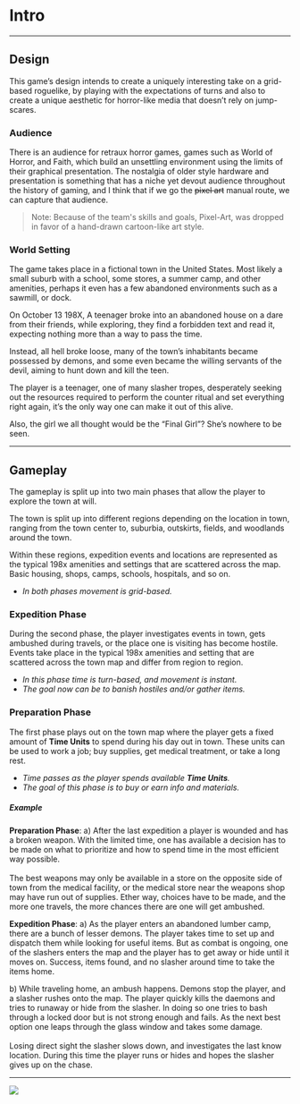 # Intro

---

## Design

This game’s design intends to create a uniquely interesting take on a grid-based roguelike, by playing with the expectations of turns and also to create a unique aesthetic for horror-like media that doesn’t rely on jump-scares.


### Audience

There is an audience for retraux horror games, games such as World of Horror, and Faith, which build an unsettling environment using the limits of their graphical presentation. The nostalgia of older style hardware and presentation is something that has a niche yet devout audience throughout the history of gaming, and I think that if we go the ~~pixel art~~ manual route, we can capture that audience.

> Note: Because of the team's skills and goals, Pixel-Art, was dropped in favor of a hand-drawn cartoon-like art style.


### World Setting

The game takes place in a fictional town in the United States. Most likely a small suburb with a school, some stores, a summer camp, and other amenities, perhaps it even has a few abandoned environments such as a sawmill, or dock.

On October 13 198X, A teenager broke into an abandoned house on a dare from their friends, while exploring, they find a forbidden text and read it, expecting nothing more than a way to pass the time.

Instead, all hell broke loose, many of the town’s inhabitants became possessed by demons, and some even became the willing servants of the devil, aiming to hunt down and kill the teen.

The player is a teenager, one of many slasher tropes, desperately seeking out the resources required to perform the counter ritual and set everything right again, it’s the only way one can make it out of this alive.

Also, the girl we all thought would be the “Final Girl”? She’s nowhere to be seen.

---

## Gameplay

The gameplay is split up into two main phases that allow the player to explore the town at will. 

The town is split up into different regions depending on the location in town, ranging from the town center to, suburbia, outskirts, fields, and woodlands around the town. 

Within these regions, expedition events and locations are represented as the typical 198x amenities and settings that are scattered across the map. Basic housing, shops, camps, schools, hospitals, and so on.

* *In both phases movement is grid-based.*


### Expedition Phase

During the second phase, the player investigates events in town, gets ambushed during travels, or the place one is visiting has become hostile. Events take place in the typical 198x amenities and setting that are scattered across the town map and differ from region to region.

* *In this phase time is turn-based, and movement is instant.*
* *The goal now can be to banish hostiles and/or gather items.*


### Preparation Phase

The first phase plays out on the town map where the player gets a fixed amount of **Time Units** to spend during his day out in town. These units can be used to work a job; buy supplies, get medical treatment, or take a long rest.

* *Time passes as the player spends available **Time Units**.*
* *The goal of this phase is to buy or earn info and materials.*


##### Example

**Preparation Phase**:
a) After the last expedition a player is wounded and has a broken weapon. With the limited time, one has available a decision has to be made on what to prioritize and how to spend time in the most efficient way possible.<br /><br />
The best weapons may only be available in a store on the opposite side of town from the medical facility, or the medical store near the weapons shop may have run out of supplies. Ether way, choices have to be made, and the more one travels, the more chances there are one will get ambushed.

**Expedition Phase**:
a) As the player enters an abandoned lumber camp, there are a bunch of lesser demons. The player takes time to set up and dispatch them while looking for useful items. But as combat is ongoing, one of the slashers enters the map and the player has to get away or hide until it moves on. Success, items found, and no slasher around time to take the items home.

b) While traveling home, an ambush happens. Demons stop the player, and a slasher rushes onto the map. The player quickly kills the daemons and tries to runaway or hide from the slasher. In doing so one tries to bash through a locked door but is not strong enough and fails. As the next best option one leaps through the glass window and takes some damage.<br /><br />
Losing direct sight the slasher slows down, and investigates the last know location. During this time the player runs or hides and hopes the slasher gives up on the chase.




---

![](/static/intro-v02.png)